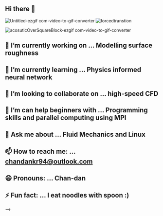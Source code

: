 ## Hi there 👋


![Untitled-ezgif com-video-to-gif-converter](https://github.com/user-attachments/assets/3db88bfc-99dd-411f-9fc2-2e943da829e6)
![forcedtranstion](https://github.com/user-attachments/assets/da6a4a6e-df6d-45fc-89a2-6a658ecdf6db)



![acosuticOverSquareBlock-ezgif com-video-to-gif-converter](https://github.com/user-attachments/assets/6f123bc0-ceaf-4a33-915e-19a3ba02beb6)





## 🔭 I’m currently working on ... Modelling surface roughness
## 🌱 I’m currently learning ... Physics informed neural network
## 👯 I’m looking to collaborate on ... high-speed CFD
## 🤔 I’m can help beginners with ... Programming skills and parallel computing using MPI
## 💬 Ask me about ... Fluid Mechanics and Linux
## 📫 How to reach me: ... chandankr94@outlook.com
## 😄 Pronouns: ... Chan-dan
## ⚡ Fun fact: ... I eat noodles with spoon :)
-->

<!--
**chandan26-ctrl/chandan26-ctrl** is a ✨ _special_ ✨ repository because its `README.md` (this file) appears on your GitHub profile.

Here are some ideas to get you started:

 🔭 I’m currently working on ... Modelling surface roughness
- 🌱 I’m currently learning ... Physics informed neural network
- 👯 I’m looking to collaborate on ... high-speed CFD
- 🤔 I’m looking for help with ... Programming skill
- 💬 Ask me about ... Fluid Mechanics and Linux
- 📫 How to reach me: ... chandankr94@outlook.com
- 😄 Pronouns: ... Chan-dan
- ⚡ Fun fact: ... I eat noodles with spoon :)
-->
